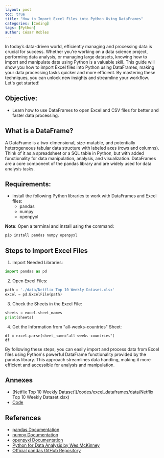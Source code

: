 ```yaml
---
layout: post
toc: true
title: "How to Import Excel Files into Python Using DataFrames"
categories: [Coding]
tags: [Python]
author: César Robles
---
```

In today’s data-driven world, efficiently managing and processing data is crucial for success. Whether you’re working on a data science project, performing data analysis, or managing large datasets, knowing how to import and manipulate data using Python is a valuable skill. This guide will show you how to import Excel files into Python using DataFrames, making your data processing tasks quicker and more efficient. By mastering these techniques, you can unlock new insights and streamline your workflow. Let's get started!

## Objective:
- Learn how to use DataFrames to open Excel and CSV files for better and faster data processing.

## What is a DataFrame?
A DataFrame is a two-dimensional, size-mutable, and potentially heterogeneous tabular data structure with labeled axes (rows and columns). Think of it as a spreadsheet or a SQL table in Python, but with added functionality for data manipulation, analysis, and visualization. DataFrames are a core component of the pandas library and are widely used for data analysis tasks.

## Requirements:
- Install the following Python libraries to work with DataFrames and Excel files:
    * pandas
    * numpy
    * openpyxl

**Note:** Open a terminal and install using the command:
```bash
pip install pandas numpy openpyxl
```

## Steps to Import Excel Files
1. Import Needed Libraries:
```python
import pandas as pd
```
2. Open Excel Files:
```python
path = './data/Netflix Top 10 Weekly Dataset.xlsx'
excel = pd.ExcelFile(path)
```
3. Check the Sheets in the Excel File:
```python
sheets = excel.sheet_names
print(sheets)
```
4. Get the Information from "all-weeks-countries" Sheet:
```
df = excel.parse(sheet_name="all-weeks-countries")
df
```

By following these steps, you can easily import and process data from Excel files using Python's powerful DataFrame functionality provided by the pandas library. This approach streamlines data handling, making it more efficient and accessible for analysis and manipulation.

## Annexes
* [Netflix Top 10 Weekly Dataset](/codes/excel_dataframes/data/Netflix Top 10 Weekly Dataset.xlsx)
* [Code](/codes/excel_dataframes/dataframes_example.ipynb)

## References
- [pandas Documentation](https://pandas.pydata.org/pandas-docs/stable/)
- [numpy Documentation](https://numpy.org/doc/)
- [openpyxl Documentation](https://openpyxl.readthedocs.io/en/stable/)
- [Python for Data Analysis by Wes McKinney](https://www.oreilly.com/library/view/python-for-data/9781491957653/)
- [Official pandas GitHub Repository](https://github.com/pandas-dev/pandas)
